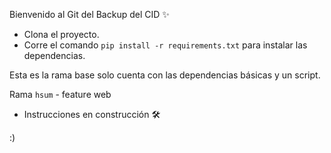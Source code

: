 Bienvenido al Git del Backup del CID ✨

- Clona el proyecto.
- Corre el comando ``` pip install -r requirements.txt ``` para instalar las dependencias.

Esta es la rama base solo cuenta con las dependencias básicas y un script.

Rama ```hsum``` - feature web

- Instrucciones en construcción 🛠

:)
